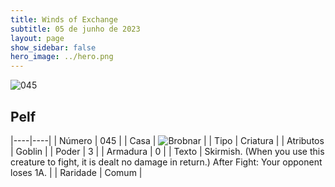 ```yaml
---
title: Winds of Exchange
subtitle: 05 de junho de 2023
layout: page
show_sidebar: false
hero_image: ../hero.png
---
```


![045](https://mastervault-storage-prod.s3.amazonaws.com/media/card_front/en/600_045_a4f173943d08_en.png)


## Pelf

|----|----|
| Número | 045 |
| Casa | ![Brobnar](https://archonarcana.com/images/thumb/e/e0/Brobnar.png/22px-Brobnar.png "Brobnar") |
| Tipo | Criatura |
| Atributos | Goblin |
| Poder | 3 |
| Armadura | 0 |
| Texto | Skirmish. (When you use this creature to fight, it is dealt no damage in return.) After Fight: Your opponent loses 1A.  |
| Raridade | Comum |
